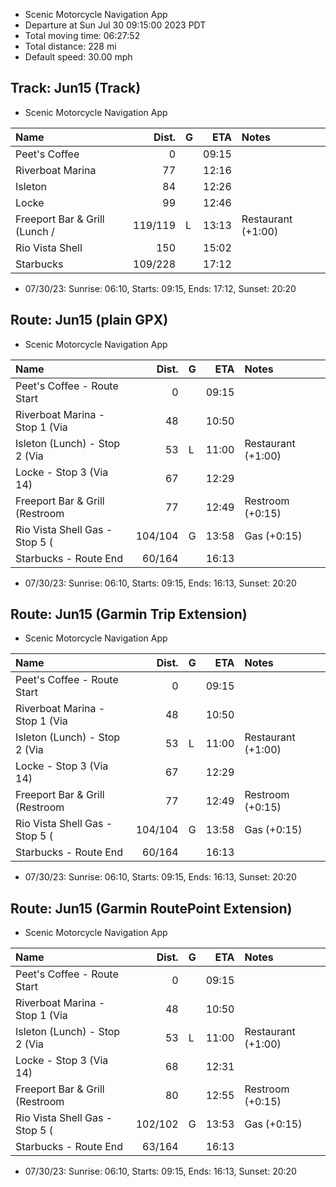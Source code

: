 * Scenic Motorcycle Navigation App
* Departure at Sun Jul 30 09:15:00 2023 PDT
* Total moving time: 06:27:52
* Total distance: 228 mi
* Default speed: 30.00 mph

## Track: Jun15 (Track)
* Scenic Motorcycle Navigation App

| Name                           |   Dist. | G |  ETA  | Notes
| :----------------------------- | ------: | - | ----: | :----
| Peet's Coffee                  |       0 |   | 09:15 | 
| Riverboat Marina               |      77 |   | 12:16 | 
| Isleton                        |      84 |   | 12:26 | 
| Locke                          |      99 |   | 12:46 | 
| Freeport Bar & Grill (Lunch /  | 119/119 | L | 13:13 | Restaurant (+1:00)
| Rio Vista Shell                |     150 |   | 15:02 | 
| Starbucks                      | 109/228 |   | 17:12 | 

* 07/30/23: Sunrise: 06:10, Starts: 09:15, Ends: 17:12, Sunset: 20:20

## Route: Jun15 (plain GPX)
* Scenic Motorcycle Navigation App

| Name                           |   Dist. | G |  ETA  | Notes
| :----------------------------- | ------: | - | ----: | :----
| Peet's Coffee - Route Start    |       0 |   | 09:15 | 
| Riverboat Marina - Stop 1 (Via |      48 |   | 10:50 | 
| Isleton (Lunch) - Stop 2 (Via  |      53 | L | 11:00 | Restaurant (+1:00)
| Locke - Stop 3 (Via 14)        |      67 |   | 12:29 | 
| Freeport Bar & Grill (Restroom |      77 |   | 12:49 | Restroom (+0:15)
| Rio Vista Shell Gas - Stop 5 ( | 104/104 | G | 13:58 | Gas (+0:15)
| Starbucks - Route End          |  60/164 |   | 16:13 | 

* 07/30/23: Sunrise: 06:10, Starts: 09:15, Ends: 16:13, Sunset: 20:20

## Route: Jun15 (Garmin Trip Extension)
* Scenic Motorcycle Navigation App

| Name                           |   Dist. | G |  ETA  | Notes
| :----------------------------- | ------: | - | ----: | :----
| Peet's Coffee - Route Start    |       0 |   | 09:15 | 
| Riverboat Marina - Stop 1 (Via |      48 |   | 10:50 | 
| Isleton (Lunch) - Stop 2 (Via  |      53 | L | 11:00 | Restaurant (+1:00)
| Locke - Stop 3 (Via 14)        |      67 |   | 12:29 | 
| Freeport Bar & Grill (Restroom |      77 |   | 12:49 | Restroom (+0:15)
| Rio Vista Shell Gas - Stop 5 ( | 104/104 | G | 13:58 | Gas (+0:15)
| Starbucks - Route End          |  60/164 |   | 16:13 | 

* 07/30/23: Sunrise: 06:10, Starts: 09:15, Ends: 16:13, Sunset: 20:20

## Route: Jun15 (Garmin RoutePoint Extension)
* Scenic Motorcycle Navigation App

| Name                           |   Dist. | G |  ETA  | Notes
| :----------------------------- | ------: | - | ----: | :----
| Peet's Coffee - Route Start    |       0 |   | 09:15 | 
| Riverboat Marina - Stop 1 (Via |      48 |   | 10:50 | 
| Isleton (Lunch) - Stop 2 (Via  |      53 | L | 11:00 | Restaurant (+1:00)
| Locke - Stop 3 (Via 14)        |      68 |   | 12:31 | 
| Freeport Bar & Grill (Restroom |      80 |   | 12:55 | Restroom (+0:15)
| Rio Vista Shell Gas - Stop 5 ( | 102/102 | G | 13:53 | Gas (+0:15)
| Starbucks - Route End          |  63/164 |   | 16:13 | 

* 07/30/23: Sunrise: 06:10, Starts: 09:15, Ends: 16:13, Sunset: 20:20
